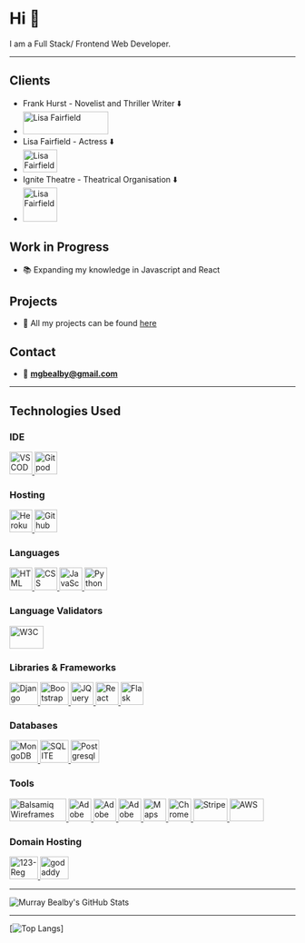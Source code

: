 # Hi 👋

I am a Full Stack/ Frontend Web Developer.

---

## Clients

- Frank Hurst - Novelist and Thriller Writer
  ⬇️
- [<img src="http://www.frankhurst.com/static/images/navbar/header-complete.png" alt="Lisa Fairfield" width="150" height="40"/>](http://www.frankhurst.com/)
- Lisa Fairfield - Actress
  ⬇️
- [<img src="https://www.lisafairfield.com/static/images/hero-image.jpg" alt="Lisa Fairfield" width="60" height="40"/>](https://www.lisafairfield.com/)
- Ignite Theatre - Theatrical Organisation
  ⬇️
- [<img src="https://www.ignite-theatre.com/assets/images/logo.png" alt="Lisa Fairfield" width="60" height="60"/>](https://www.ignite-theatre.com/)

## Work in Progress

- 📚  Expanding my knowledge in Javascript and React

## Projects

- 📂  All my projects can be found [here](https://murraybealby.com/github.html)

## Contact

- 📧  **mgbealby@gmail.com**

---

## Technologies Used

### IDE

<a href="https://code.visualstudio.com/"> <img src="https://user-images.githubusercontent.com/674621/71187801-14e60a80-2280-11ea-94c9-e56576f76baf.png" alt="VSCODE" width="40" height="40"/> </a>
<a href="https://gitpod.io/workspaces/"> <img src="https://gitpod.io/static/media/gitpod.2cdd910d.svg" alt="Gitpod" width="40" height="40"/> </a>

### Hosting

<a href="https://id.heroku.com/"> <img src="https://cdn.freebiesupply.com/logos/large/2x/heroku-logo-png-transparent.png" alt="Heroku" width="40" height="40"/> </a>
<a href="https://github.com/"> <img src="https://logos-download.com/wp-content/uploads/2016/09/GitHub_logo.png" alt="Github" width="40" height="40"/> </a>

### Languages

<a href="https://en.wikipedia.org/wiki/HTML"> <img src="https://external-content.duckduckgo.com/iu/?u=https%3A%2F%2Flogos-download.com%2Fwp-content%2Fuploads%2F2017%2F07%2FHTML5_badge.png&f=1&nofb=1" alt="HTML" width="40" height="40"/> </a>
<a href="https://en.wikipedia.org/wiki/Cascading_Style_Sheets"> <img src="https://external-content.duckduckgo.com/iu/?u=https%3A%2F%2Fwww.logolynx.com%2Fimages%2Flogolynx%2F8c%2F8cdf4c047e99f7389e76aa4e2e7e2803.png&f=1&nofb=1" alt="CSS" width="40" height="40"/> </a>
<a href="https://www.javascript.com/"> <img src="https://codingthesmartway.com/wp-content/uploads/2020/07/logo_javascript_2.jpg" alt="JavaScript" width="40" height="40"/> </a>
<a href="https://www.python.org/"> <img src="https://logos-download.com/wp-content/uploads/2016/10/Python_logo_icon.png" alt="Python" width="40" height="40"/> </a>

### Language Validators

<a href="https://validator.w3.org/"> <img src="https://logodownload.org/wp-content/uploads/2017/10/w3c-logo.png" alt="W3C" width="60" height="40"/> </a>
   
### Libraries & Frameworks

<a href="https://www.djangoproject.com/"> <img src="https://1.bp.blogspot.com/-SrStI0SKdN0/V1EEcbvCIrI/AAAAAAAAAdE/4Z8AjTvEjbkIr2EI6sirRNsPQgAgaBNdACLcB/s640/django-logo.png" alt="Django" width="50" height="40"/> </a>
<a href="https://getbootstrap.com/"> <img src="https://www.kindpng.com/picc/m/485-4850258_bootstrap-logo-png-image-free-download-searchpng-logos.png" alt="Bootstrap" width="50" height="40"/> </a>
<a href="https://jquery.com/"> <img src="https://pluspng.com/img-png/jquery-logo-png-jquery-logo-png-transparent-background-png-img-transparent-860x868.png" alt="JQuery" width="40" height="40"/> </a>
<a href="https://reactjs.org/"> <img src="https://logos-download.com/wp-content/uploads/2016/09/React_logo_logotype_emblem.png" alt="React" width="40" height="40"/> </a>
<a href="https://flask.palletsprojects.com/en/2.0.x/"> <img src="https://www.pngfind.com/pngs/m/128-1286693_flask-framework-logo-svg-hd-png-download.png" alt="Flask" width="40" height="40"/> </a>

### Databases

<a href="https://www.mongodb.com/"> <img src="https://cdn-images-1.medium.com/max/1200/1*Mx3MUKkPENbaIR-vKGeLDw.jpeg" alt="MongoDB" width="50" height="40"/> </a>
<a href="https://sqlite.org/index.html"> <img src="https://dwglogo.com/wp-content/uploads/2018/03/SQLite_Vector_logo.png" alt="SQLITE" width="50" height="40"/> </a>
<a href="https://www.postgresql.org/"> <img src="https://www.postgresql.org/media/img/about/press/elephant.png" alt="Postgresql" width="50" height="40"/> </a>


### Tools

<a href="https://balsamiq.com/wireframes/"> <img src="https://media.balsamiq.com/files/company/balsamiq-logo-print.png" alt="Balsamiq Wireframes" width="100" height="40"/> </a>
<a href="https://www.adobe.com/"> <img src="https://2.bp.blogspot.com/-ARgR4o6ECr4/WJYunust9XI/AAAAAAAAANo/X8nfVx-ZF20lkYTpG4B1PwiIbwYJ24OkACLcB/s1600/Photoshop.png" alt="Adobe Photoshop" width="40" height="40"/> </a>
<a href="https://www.adobe.com/"> <img src="https://www.softkey.ua/upload/iblock/b7c/adobe-illustrator-cc-5423.png" alt="Adobe Illustrator" width="40" height="40"/> </a>
<a href="https://www.adobe.com/"> <img src="https://2.bp.blogspot.com/-wy_COL_zb4I/W93G6-iUaBI/AAAAAAAAAqM/MtJB5scs6LwCGTuR0FcpU6XsDrlj4DsQACLcBGAs/s1600/Adobe%2BInDesign%2BCC%2B2018%2BLogo.png" alt="Adobe Indesign" width="40" height="40"/> </a>
<a href="https://developers.google.com/maps/documentation/javascript/overview"> <img src="https://developers.google.com/maps/images/maps-icon.svg" alt="Maps Javascript API" width="40" height="40"/> </a>
<a href="https://www.google.com/chrome/dev/Google"> <img src="https://www.clipartmax.com/png/middle/69-690178_angularjs-google-chrome-icon-png.png" alt="Chrome Developer Tools" width="40" height="40"/> </a>
<a href="https://stripe.com/en-gb-se"> <img src="https://upload.wikimedia.org/wikipedia/en/thumb/e/eb/Stripe_logo%2C_revised_2016.png/1920px-Stripe_logo%2C_revised_2016.png" alt="Stripe" width="60" height="40"/> </a>
<a href="https://aws.amazon.com/"> <img src="https://www.theeggbrussels.com/wp-content/uploads/2018/05/logo-AWS-1024x658.png" alt="AWS" width="60" height="40"/> </a>

### Domain Hosting

<a href="https://www.123-reg.co.uk/"> <img src="https://regmedia.co.uk/2016/04/18/123reg_logo.jpg?x=442&y=293&crop=1" alt="123-Reg" width="50" height="40"/> </a>
<a href="https://uk.godaddy.com/"> <img src="https://thedesignest.net/wp-content/uploads/2020/01/Remastered-GoDaddy-logo.jpg" alt="godaddy" width="50" height="40"/> </a>

---

![Murray Bealby's GitHub Stats](https://github-readme-stats.vercel.app/api?username=Bealby&show_icons=true&theme=prussian)

---

[![Top Langs](https://github-readme-stats.vercel.app/api/top-langs/?username=Bealby&hide=html&theme=prussian)]
